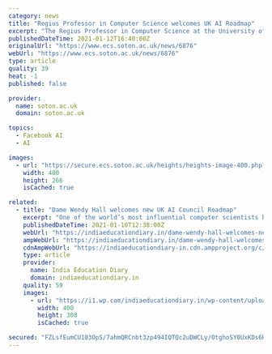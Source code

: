 ```yaml
---
category: news
title: "Regius Professor in Computer Science welcomes UK AI Roadmap"
excerpt: "The Regius Professor in Computer Science at the University of Southampton welcomed the AI Council Roadmap that sets out how the nation can be one of the very best places in the world to live with, work with and develop AI."
publishedDateTime: 2021-01-12T16:40:00Z
originalUrl: "https://www.ecs.soton.ac.uk/news/6876"
webUrl: "https://www.ecs.soton.ac.uk/news/6876"
type: article
quality: 39
heat: -1
published: false

provider:
  name: soton.ac.uk
  domain: soton.ac.uk

topics:
  - Facebook AI
  - AI

images:
  - url: "https://secure.ecs.soton.ac.uk/heights/heights-image-400.php?imgid=news_6876_img&anchor=CM"
    width: 400
    height: 266
    isCached: true

related:
  - title: "Dame Wendy Hall welcomes new UK AI Council Roadmap"
    excerpt: "One of the world’s most influential computer scientists has welcomed the publication of a new independent report aimed at guiding the UK government’s strategic direction on Artificial Intelligence"
    publishedDateTime: 2021-01-10T12:38:00Z
    webUrl: "https://indiaeducationdiary.in/dame-wendy-hall-welcomes-new-uk-ai-council-roadmap/"
    ampWebUrl: "https://indiaeducationdiary.in/dame-wendy-hall-welcomes-new-uk-ai-council-roadmap/?amp"
    cdnAmpWebUrl: "https://indiaeducationdiary-in.cdn.ampproject.org/c/s/indiaeducationdiary.in/dame-wendy-hall-welcomes-new-uk-ai-council-roadmap/?amp"
    type: article
    provider:
      name: India Education Diary
      domain: indiaeducationdiary.in
    quality: 59
    images:
      - url: "https://i1.wp.com/indiaeducationdiary.in/wp-content/uploads/2021/01/Dame-Wendy-Hall.jpg_SIA_JPG_fit_to_width_INLINE.jpg?fit=400%2C308&ssl=1"
        width: 400
        height: 308
        isCached: true

secured: "FZLsfEumCU103OpS/7ahmQRCnbt3zp494IQTQc2uDWCLy/OtghoSY0UxKDs6Hu5QvdGmiQ60Ommw8SsziVcI9VvGrpeUfRqJ350VzG3gnyJu8QFWkegVTXADghyuzKDI0dqbcA/GS2NEc4ZQ5UxS1B4xs732358w3XGAje1A05KYeuRiAi5cnwfHbIMY1iva48AGHyTqGA/SLw7yDI+tsQQ6u3/ntltsHGEHK9IPY6W2f4xU8dULdVnCLlR8POIfLInvp4gpaYYCamuEUNGEuESfEVxqcWARVD+aP0ADC9my632BOsb1BMEvek/ziHl8eY9yidh7wqGDg2g54GicYT3mr/3TVgutLjzskXbuYLI=;FRP/Qsvc4uwjZvZzy5UeYQ=="
---
```


